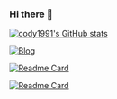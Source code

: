 ### Hi there 👋

<!--
**cody1991/cody1991** is a ✨ _special_ ✨ repository because its `README.md` (this file) appears on your GitHub profile.

Here are some ideas to get you started:

- 🔭 I’m currently working on ...
- 🌱 I’m currently learning ...
- 👯 I’m looking to collaborate on ...
- 🤔 I’m looking for help with ...
- 💬 Ask me about ...
- 📫 How to reach me: ...
- 😄 Pronouns: ...
- ⚡ Fun fact: ...
-->


[![cody1991's GitHub stats](https://github-readme-stats.vercel.app/api?username=cody1991&count_private=true&show_icons=true&theme=vue)](https://github.com/cody1991)

[![Blog](https://github-readme-stats.vercel.app/api/pin/?username=cody1991&repo=Blog)](https://github.com/cody1991/Blog)

[![Readme Card](https://github-readme-stats.vercel.app/api/pin/?username=cody1991&repo=aboutme)](https://github.com/cody1991/aboutme)

[![Readme Card](https://github-readme-stats.vercel.app/api/pin/?username=cody1991&repo=cody1991.github.io)](https://github.com/cody1991/cody1991.github.io)
